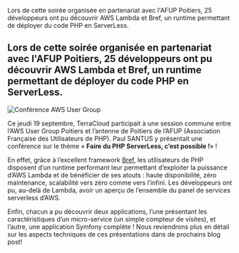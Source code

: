 Lors de cette soirée organisée en partenariat avec l'AFUP Poitiers, 25 développeurs ont pu découvrir AWS Lambda et Bref, un runtime permettant de déployer du code PHP en ServerLess.

## Lors de cette soirée organisée en partenariat avec l'AFUP Poitiers, 25 développeurs ont pu découvrir AWS Lambda et Bref, un runtime permettant de déployer du code PHP en ServerLess.

![Conférence AWS User Group](/images/blog/1726812299969.jpeg)

Ce jeudi 19 septembre, TerraCloud participait à une session commune entre l’AWS User Group Poitiers et l’antenne de Poitiers de l’AFUP (Association Française des Utilisateurs de PHP). Paul SANTUS y présentait une conférence sur le thème « **Faire du PHP ServerLess, c’est possible !**» !

En effet, grâce à l’excellent framework [Bref](http://bref.sh), les utilisateurs de PHP disposent d’un runtime performant leur permettant d’exploiter la puissance d’AWS Lambda et de bénéficier de ses atouts : haute disponibilité, zéro maintenance, scalabilité vers zéro comme vers l’infini. Les développeurs ont pu, au-delà de Lambda, avoir un aperçu de l’ensemble du panel de services serverless d’AWS.

Enfin, chacun a pu découvrir deux applications, l’une présentant les caractéristiques d’un micro-service (un simple compteur de visites), et l’autre, une application Symfony complète ! Nous reviendrons plus en détail sur les aspects techniques de ces présentations dans de prochains blog post!